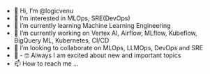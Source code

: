 - 👋 Hi, I’m @logicvenu
- 👀 I’m interested in MLOps, SRE(DevOps)
- 🌱 I’m currently learning Machine Learning Engineering
- 🌱 I’m currently working on Vertex AI, Airflow, MLflow, Kubeflow, BigQuery ML, Kubernetes, CI/CD
- 💞️ I’m looking to collaborate on MLOps, LLMOps, DevOps and  SRE
- 🤔 - 🤓 Always I am excited about new and important topics
- 📫 How to reach me ...

<!---
logicvenu/logicvenu is a ✨ special ✨ repository because its `README.md` (this file) appears on your GitHub profile.
You can click the Preview link to take a look at your changes.
--->

